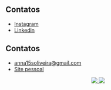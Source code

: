 

## Contatos

 - [Instagram](https://awesomeopensource.com/project/elangosundar/awesome-README-templates)
 - [Linkedin](https://www.linkedin.com/in/karolina104016/)
 ## Contatos
- anna15soliveira@gmail.com
- [Site pessoal](https://developer-karol.netlify.app)

<div align="center">
 <a href="https://github.com/santoskarolina" align="center">
   <img src="https://github-readme-stats.vercel.app/api?username=santoskarolina&show_icons=true&theme=dracula&hide_title=true" />
 </a>
 <a href="https://github.com/santoskarolina" align="center">
   <img src="https://github-readme-stats.vercel.app/api/top-langs/?username=santoskarolina&theme=dracula" />
 </a>
<div>
